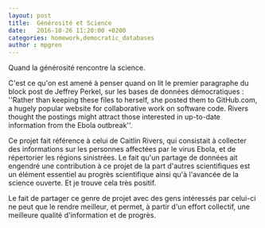 ```yaml
---
layout: post
title:  Générosité et Science
date:   2016-10-26 11:20:00 +0200
categories: homework,democratic_databases
author : mpgren
---
```


Quand la générosité rencontre la science. 

C'est ce qu'on est amené à penser quand on lit le premier paragraphe du block post de Jeffrey Perkel, 
sur les bases de données démocratiques :
''Rather than keeping these files to herself, she posted them to GitHub.com, 
a hugely popular website for collaborative work on software code.
Rivers thought the postings might attract those interested in up-to-date information from the Ebola outbreak''.

Ce projet fait référence à celui de Caitlin Rivers, qui consistait à collecter des informations sur 
les personnes affectées par le virus Ebola,
et de répertorier les régions sinistrées.
Le fait qu'un partage de données ait engendré une contribution à ce projet de la part d'autres scientifiques 
est un élément essentiel au progrès scientifique ainsi qu'à l'avancée de la science ouverte. 
Et je trouve cela très positif.

Le fait de partager ce genre de projet avec des gens intéressés par celui-ci ne peut que le rendre meilleur, 
et permet, à partir d'un effort collectif, une meilleure qualité d'information et de progrès.

